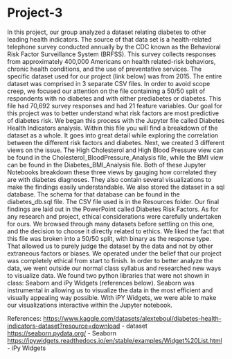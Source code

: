 # Project-3
  In this project, our group analyzed a dataset relating diabetes to other leading health indicators. The source of that data set is a health-related telephone survey conducted annually by the CDC known as the Behavioral Risk Factor Surveillance System (BRFSS). This survey collects responses from approximately 400,000 Americans on health related-risk behaviors, chronic health conditions, and the use of preventative services. The specific dataset used for our project (link below) was from 2015. The entire dataset was comprised in 3 separate CSV files. In order to avoid scope creep, we focused our attention on the file containing a 50/50 split of respondents with no diabetes and with either prediabetes or diabetes. This file had 70,692 survey responses and had 21 feature variables.
  Our goal for this project was to better understand what risk factors are most predictive of diabetes risk. We began this process with the Jupyter file called Diabetes Health Indicators analysis. Within this file you will find a breakdown of the dataset as a whole. It goes into great detail while exploring the correlation between the different risk factors and diabetes. Next, we created 3 different views on the issue. The High Cholesterol and High Blood Pressure view can be found in the Cholesterol_BloodPressure_Analysis file, while the BMI view can be found in the Diabetes_BMI_Analysis file. Both of these Jupyter Notebooks breakdown these three views by gauging how correlated they are with diabetes diagnoses. They also contain several visualizations to make the findings easily understandable. We also stored the dataset in a sql database. The schema for that database can be found in the diabetes_db.sql file. The CSV file used is in the Resources folder. Our final findings are laid out in the PowerPoint called Diabetes Risk Factors.
  As for any research and project, ethical considerations were carefully undertaken for ours. We browsed through many datasets before settling on this one, and the decision to choose it directly related to ethics. We liked the fact that this file was broken into a 50/50 split, with binary as the response type. That allowed us to purely judge the dataset by the data and not by other extraneous factors or biases. We operated under the belief that our project was completely ethical from start to finish.
  In order to better analyze the data, we went outside our normal class syllabus and researched new ways to visualize data. We found two python libraries that were not shown in class: Seaborn and iPy Widgets (references below). Seaborn was instrumental in allowing us to visualize the data in the most efficient and visually appealing way possible. With iPY Widgets, we were able to make our visualizations interactive within the Jupyter notebook.

References:
https://www.kaggle.com/datasets/alexteboul/diabetes-health-indicators-dataset?resource=download - dataset
https://seaborn.pydata.org/ - Seaborn
https://ipywidgets.readthedocs.io/en/stable/examples/Widget%20List.html - iPy Widgets

